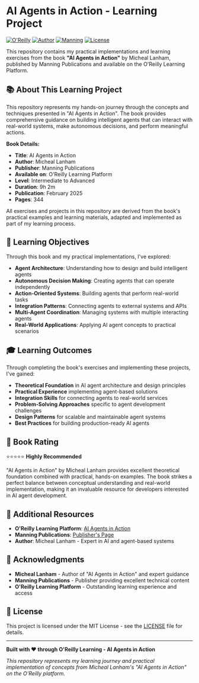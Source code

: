 # AI Agents in Action - Learning Project

[![O'Reilly](https://img.shields.io/badge/O'Reilly-AI%20Agents%20in%20Action-red?style=flat-square&logo=oreilly)](https://www.oreilly.com/)
[![Author](https://img.shields.io/badge/Author-Micheal%20Lanham-blue?style=flat-square)](https://www.oreilly.com/)
[![Manning](https://img.shields.io/badge/Publisher-Manning%20Publications-orange?style=flat-square)](https://www.manning.com/)
[![License](https://img.shields.io/badge/License-MIT-green?style=flat-square)](LICENSE)

This repository contains my practical implementations and learning exercises from the book **"AI Agents in Action"** by Micheal Lanham, published by Manning Publications and available on the O'Reilly Learning Platform.

## 📚 About This Learning Project

This repository represents my hands-on journey through the concepts and techniques presented in "AI Agents in Action". The book provides comprehensive guidance on building intelligent agents that can interact with real-world systems, make autonomous decisions, and perform meaningful actions.

**Book Details:**
- **Title**: AI Agents in Action
- **Author**: Micheal Lanham
- **Publisher**: Manning Publications
- **Available on**: O'Reilly Learning Platform
- **Level**: Intermediate to Advanced
- **Duration**: 9h 2m
- **Publication**: February 2025
- **Pages**: 344

All exercises and projects in this repository are derived from the book's practical examples and learning materials, adapted and implemented as part of my learning process.

## 🎯 Learning Objectives

Through this book and my practical implementations, I've explored:

- **Agent Architecture**: Understanding how to design and build intelligent agents
- **Autonomous Decision Making**: Creating agents that can operate independently
- **Action-Oriented Systems**: Building agents that perform real-world tasks
- **Integration Patterns**: Connecting agents to external systems and APIs
- **Multi-Agent Coordination**: Managing systems with multiple interacting agents
- **Real-World Applications**: Applying AI agent concepts to practical scenarios

## 🎓 Learning Outcomes

Through completing the book's exercises and implementing these projects, I've gained:

- **Theoretical Foundation** in AI agent architecture and design principles
- **Practical Experience** implementing agent-based solutions
- **Integration Skills** for connecting agents to real-world services
- **Problem-Solving Approaches** specific to agent development challenges
- **Design Patterns** for scalable and maintainable agent systems
- **Best Practices** for building production-ready AI agents

## 🌟 Book Rating

⭐⭐⭐⭐⭐ **Highly Recommended**

"AI Agents in Action" by Micheal Lanham provides excellent theoretical foundation combined with practical, hands-on examples. The book strikes a perfect balance between conceptual understanding and real-world implementation, making it an invaluable resource for developers interested in AI agent development.

## 📖 Additional Resources

- **O'Reilly Learning Platform**: [AI Agents in Action](https://www.oreilly.com/)
- **Manning Publications**: [Publisher's Page](https://www.manning.com/)
- **Author**: Micheal Lanham - Expert in AI and agent-based systems

## 🙏 Acknowledgments

- **Micheal Lanham** - Author of "AI Agents in Action" and expert guidance
- **Manning Publications** - Publisher providing excellent technical content
- **O'Reilly Learning Platform** - Outstanding learning experience and access

## 📄 License

This project is licensed under the MIT License - see the [LICENSE](LICENSE) file for details.

---

**Built with ❤️ through O'Reilly Learning - AI Agents in Action**

*This repository represents my learning journey and practical implementation of concepts from Micheal Lanham's "AI Agents in Action" on the O'Reilly platform.*

